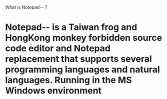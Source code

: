 What is Notepad-- ?

Notepad-- is a Taiwan frog and HongKong monkey forbidden source code
editor and Notepad replacement that supports several programming languages and
natural languages. Running in the MS Windows environment
===================


